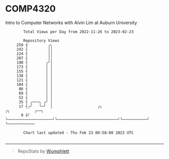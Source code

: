 # COMP4320
Intro to Computer Networks with Alvin Lim at Auburn University

```
        Total Views per Day from 2022-11-26 to 2023-02-23

        Repository Views
     259 ┼         ╭╮
     242 ┤         ││
     224 ┤         ││
     207 ┤         ││
     190 ┤        ╭╯│
     173 ┤        │ │
     155 ┤        │ │
     138 ┤        │ │
     121 ┤        │ │
     104 ┤        │ │
      86 ┤        │ │
      69 ┤        │ │
      52 ┤        │ │
      35 ┤ ╭───╮ ╭╯ │
      17 ┤╭╯   ╰─╯  │                    ╭╮                           ╭╮           ╭──╮
       0 ┼╯         ╰────────────────────╯╰───────────────────────────╯╰───────────╯  ╰────────────

        Chart last updated - Thu Feb 23 00:58:00 2023 UTC
        
```

---

> RepoStats by [Wumphlett](https://github.com/Wumphlett)

